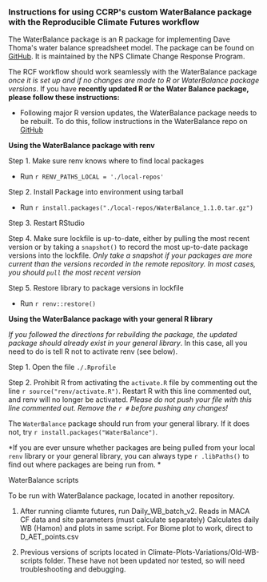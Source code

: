 
### Instructions for using CCRP's custom WaterBalance package with the Reproducible Climate Futures workflow

The WaterBalance package is an R package for implementing Dave Thoma's water balance spreadsheet model. The package can be found on [GitHub](https://github.com/CCRP-Adaptation/WaterBalance). It is maintained by the NPS Climate Change Response Program. 

The RCF workflow should work seamlessly with the WaterBalance package _once it is set up and if no changes are made to R or WaterBalance package versions_. If you have **recently updated R or the Water Balance package, please follow these instructions:**

* Following major R version updates, the WaterBalance package needs to be rebuilt. To do this, follow instructions in the WaterBalance repo on [GitHub](https://github.com/CCRP-Adaptation/WaterBalance/blob/master/README.md) 

**Using the WaterBalance package with renv**

Step 1. Make sure renv knows where to find local packages
  - Run `r RENV_PATHS_LOCAL = './local-repos'`
  
Step 2. Install Package into environment using tarball
  - Run `r install.packages("./local-repos/WaterBalance_1.1.0.tar.gz")`
  
Step 3. Restart RStudio
  
Step 4. Make sure lockfile is up-to-date, either by pulling the most recent version or by taking a `snapshot()` to record the most up-to-date package versions into the lockfile. *Only take a snapshot if your packages are more current than the versions recorded in the remote repository. In most cases, you should `pull` the most recent version*
  
Step 5. Restore library to package versions in lockfile
  - Run `r renv::restore()`

  
**Using the WaterBalance package with your general R library**

*If you followed the directions for rebuilding the package, the updated package should already exist in your general library*. In this case, all you need to do is tell R not to activate renv (see below). 

Step 1. Open the file `./.Rprofile`

Step 2. Prohibit R from activating the `activate.R` file by commenting out the line `r source("renv/activate.R")`. Restart R with this line commented out, and renv will no longer be activated. _Please do not push your file with this line commented out. Remove the `r #` before pushing any changes!_

The `WaterBalance` package should run from your general library. If it does not, try ```r install.packages("WaterBalance")```. 

*If you are ever unsure whether packages are being pulled from your local `renv` library or your general library, you can always type ```r .libPaths()``` to find out where packages are being run from. *



  


WaterBalance scripts

To be run with WaterBalance package, located in another repository.  

1. After running cliamte futures, run Daily_WB_batch_v2.
    Reads in MACA CF data and site parameters (must calculate separately)
    Calculates daily WB (Hamon) and plots in same script.
    For Biome plot to work, direct to D_AET_points.csv
    
2. Previous versions of scripts located in Climate-Plots-Variations/Old-WB-scripts folder. These have not been updated nor tested, so will need troubleshooting and debugging.

